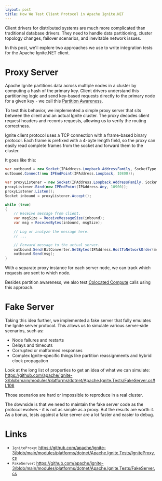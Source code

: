 ```yaml
---
layout: post
title: How We Test Client Protocol in Apache Ignite.NET
---
```


Client drivers for distributed systems are much more complicated than traditional database drivers. 
They need to handle data partitioning, cluster topology changes, failover scenarios, and inevitable network issues.

In this post, we'll explore two approaches we use to write integration tests for the Apache Ignite.NET client.

# Proxy Server

Apache Ignite partitions data across multiple nodes in a cluster by computing a hash of the primary key.
Client drivers understand this partitioning logic and send key-based requests directly to the primary node for a given key - we call this [Partition Awareness](https://ignite.apache.org/docs/ignite3/latest/developers-guide/clients/overview.html#partition-awareness).

To test this behavior, we implemented a simple proxy server that sits between the client and an actual Ignite cluster.
The proxy decodes client request headers and records requests, allowing us to verify the routing correctness.

Ignite client protocol uses a TCP connection with a frame-based binary protocol. 
Each frame is prefixed with a 4-byte length field, so the proxy can easily read complete frames from the socket and forward them to the cluster.

It goes like this:
```csharp
var outbound = new Socket(IPAddress.Loopback.AddressFamily, SocketType.Stream, ProtocolType.Tcp);
outbound.Connect(new IPEndPoint(IPAddress.Loopback, 10800));

var proxyListener = new Socket(IPAddress.Loopback.AddressFamily, SocketType.Stream, ProtocolType.Tcp);
proxyListener.Bind(new IPEndPoint(IPAddress.Any, 10900));
proxyListener.Listen();
Socket inbound = proxyListener.Accept();

while (true)
{
    // Receive message from client.
    var msgSize = ReceiveMessageSize(inbound);
    var msg = ReceiveBytes(inbound, msgSize);
    
    // Log or analyze the message here.
    // ...

    // Forward message to the actual server.
    outbound.Send(BitConverter.GetBytes(IPAddress.HostToNetworkOrder(msgSize)));
    outbound.Send(msg);
}
```

With a separate proxy instance for each server node, we can track which requests are sent to which node.

Besides partition awareness, we also test [Colocated Compute](https://ignite.apache.org/docs/ignite3/latest/developers-guide/compute/compute#colocated-computations) calls using this approach.

# Fake Server

Taking this idea further, we implemented a fake server that fully emulates the Ignite server protocol.
This allows us to simulate various server-side scenarios, such as:
- Node failures and restarts
- Delays and timeouts
- Corrupted or malformed responses
- Complex Ignite-specific things like partition reassignments and hybrid clock propagation

Look at the long list of properties to get an idea of what we can simulate: 
https://github.com/apache/ignite-3/blob/main/modules/platforms/dotnet/Apache.Ignite.Tests/FakeServer.cs#L106

Those scenarios are hard or impossible to reproduce in a real cluster.

The downside is that we need to maintain the fake server code as the protocol evolves - it is not as simple as a proxy. 
But the results are worth it. As a bonus, tests against a fake server are a lot faster and easier to debug.


# Links

* `IgniteProxy`: https://github.com/apache/ignite-3/blob/main/modules/platforms/dotnet/Apache.Ignite.Tests/IgniteProxy.cs
* `FakeServer`: https://github.com/apache/ignite-3/blob/main/modules/platforms/dotnet/Apache.Ignite.Tests/FakeServer.cs
